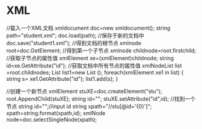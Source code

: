 XML
===

//载入一个XML文档
xmldocument doc=new xmldocument();
string path="student.xml";
doc.load(path);
//保存于新的文档中
doc.save("student1.xml");
//得到文档的根节点
xmlnode root=doc.GetElement;
//得到第一个子节点
xmlnode childnode=root.firstchild;
//获取子节点的属性值
xmlElement xe=(xmlElement)childnode;
string id=xe.GetAttribute("id");
//获取文档中所有节点的属性值
xmlNodeList list =root.childnodes;
List<string> list1=new List<string> ();
foreach(xmlElement xe1 in list)
{
  string s= xe1.GetAttribute("id");
  list1.add(s);
}

//创建一个新节点
xmlElement stuXE=doc.createElement("stu");
root.AppendChild(stuXE);
string id="";
stuXE.setAttribute("id",id);
//找到一个节点
string id="";//input id
string xpath="//stu[@id='{0}']";
xpath=string.format(xpath,id);
xmlNode node=doc.selectSingleNode(xpath);
